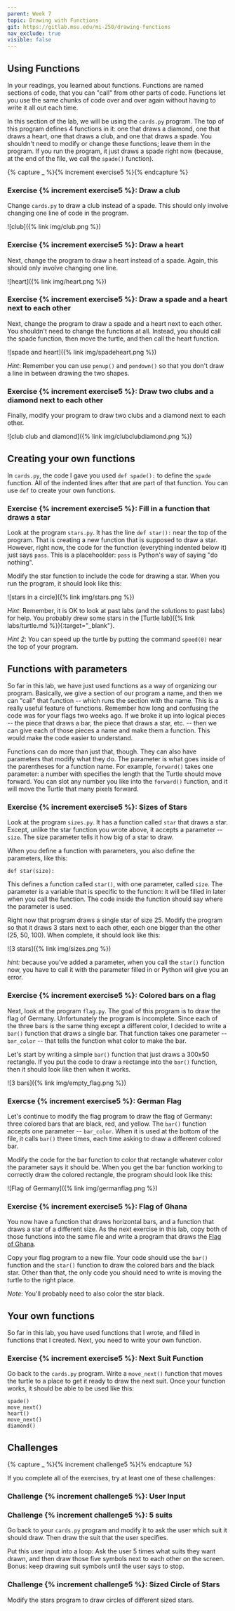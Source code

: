 ```yaml
---
parent: Week 7
topic: Drawing with Functions
git: https://gitlab.msu.edu/mi-250/drawing-functions
nav_exclude: true
visible: false
---
```


## Using Functions

In your readings, you learned about functions. Functions are named sections of code, that you can "call" from other parts of code. Functions let you use the same chunks of code over and over again without having to write it all out each time. 

In this section of the lab, we will be using the `cards.py` program.  The top of this program defines 4 functions in it: one that draws a diamond, one that draws a heart, one that draws a club, and one that draws a spade. You shouldn't need to modify or change these functions; leave them in the program. If you run the program, it just draws a spade right now (because, at the end of the file, we call the `spade()` function).

{% capture _ %}{% increment exercise5 %}{% endcapture %}

### Exercise {% increment exercise5 %}: Draw a club

Change `cards.py` to draw a club instead of a spade. This should only involve changing one line of code in the program.

![club]({% link img/club.png %})

### Exercise {% increment exercise5 %}: Draw a heart

Next, change the program to draw a heart instead of a spade. Again, this should only involve changing one line.

![heart]({% link img/heart.png %})

### Exercise {% increment exercise5 %}: Draw a spade and a heart next to each other

Next, change the program to draw a spade and a heart next to each other. You shouldn't need to change the functions at all. Instead, you should call the spade function, then move the turtle, and then call the heart function.

![spade and heart]({% link img/spadeheart.png %})

*Hint*: Remember you can use `penup()` and `pendown()` so that you don't draw a line in between drawing the two shapes.

### Exercise {% increment exercise5 %}: Draw two clubs and a diamond next to each other

Finally, modify your program to draw two clubs and a diamond next to each other.

![club club and diamond]({% link img/clubclubdiamond.png %})

## Creating your own functions

In `cards.py`, the code I gave you used `def spade():` to define the `spade` function. All of the indented lines after that are part of that function. You can use `def` to create your own functions.  

### Exercise {% increment exercise5 %}: Fill in a function that draws a star

Look at the program `stars.py`. It has the line `def star():` near the top of the program. That is creating a new function that is supposed to draw a star. However, right now, the code for the function (everything indented below it) just says `pass`. This is a placehoolder: `pass` is Python's way of saying "do nothing".

Modify the star function to include the code for drawing a star. When you run the program, it should look like this:

![stars in a circle]({% link img/stars.png %})

*Hint*: Remember, it is OK to look at past labs (and the solutions to past labs) for help. You probably drew some stars in the [Turtle lab]({% link labs/turtle.md %}){:target="_blank"}.

*Hint 2*: You can speed up the turtle by putting the command `speed(0)` near the top of your program.

## Functions with parameters

So far in this lab, we have just used functions as a way of organizing our program. Basically, we give a section of our program a name, and then we can "call" that function -- which runs the section with the name. This is a really useful feature of functions. Remember how long and confusing the code was for your flags two weeks ago. If we broke it up into logical pieces -- the piece that draws a bar, the piece that draws a star, etc. -- then we can give each of those pieces
a name and make them a function. This would make the code easier to understand.

Functions can do more than just that, though. They can also have parameters that modify what they do. The parameter is what goes inside of the parentheses for a function name. For example, `forward()` takes one parameter: a number with specifies the length that the Turtle should move forward. You can slot any number you like into the `forward()` function, and it will move the Turtle that many pixels forward.

### Exercise {% increment exercise5 %}: Sizes of Stars

Look at the program `sizes.py`.  It has a function called `star` that draws a star. Except, unlike the star function you wrote above, it accepts a parameter -- `size`.  The size parameter tells it how big of a star to draw.   

When you define a function with parameters, you also define the parameters, like this:
```
def star(size):
```
This defines a function called `star()`, with one parameter, called `size`. The parameter is a variable that is specific to the function: it will be filled in later when you call the function. The code inside the function should say where the parameter is used. 

Right now that program draws a single star of size 25.  Modify the program so that it draws 3 stars next to each other, each one bigger than the other (25, 50, 100). When complete, it should look like this:

![3 stars]({% link img/sizes.png %})

*hint:* because you've added a parameter, when you call the `star()` function now, you have to call it with the parameter filled in or Python will give you an error.  

### Exercise {% increment exercise5 %}: Colored bars on a flag

Next, look at the program `flag.py`.   The goal of this program is to draw the flag of Germany. Unfortunately the
program is incomplete.  Since each of the three bars is the same thing except a different color, I decided to write a
`bar()` function that draws a single bar.  That function takes one parameter -- `bar_color` -- that tells the function
what color to make the bar.

Let's start by writing a simple `bar()` function that just draws a 300x50 rectangle.  If you put the code to draw a
rectange into the `bar()` function, then it should look like then when it works.

![3 bars]({% link img/empty_flag.png %})

### Exercse {% increment exercise5 %}: German Flag

Let's continue to modify the flag program to draw the flag of Germany: three colored bars that are black, red, and
yellow.  The `bar()` function accepts one parameter -- `bar_color`.  When it is used at the bottom of the file, it calls
`bar()` three times, each time asking to draw a different colored bar.   

Modify the code for the bar function to color that rectangle whatever color the parameter says it should be. When you
get the bar function working to correctly draw the colored rectangle, the program should look like this:

![Flag of Germany]({% link img/germanflag.png %})

### Exercise {% increment exercise5 %}: Flag of Ghana

You now have a function that draws horizontal bars, and a function that draws a star of a different size.  As the next exercise in this
lab, copy both of those functions into the same file and write a program that draws the [Flag of Ghana](https://en.wikipedia.org/wiki/Flag_of_Ghana#/media/File:Flag_of_Ghana.svg).

Copy your flag program to a new file. Your code should use the `bar()` function and the `star()` function to draw the
colored bars and the black star.   Other than that, the only code you should need to write is moving the turtle to the
right place.

*Note*: You'll probably need to also color the star black.

## Your own functions

So far in this lab, you have used functions that I wrote, and filled in functions that I created.  Next, you need to
write your own function.

### Exercise {% increment exercise5 %}: Next Suit Function

Go back to the `cards.py` program.   Write a `move_next()` function that moves the turtle to a place to get it ready to
draw the next suit.   Once your function works, it should be able to be used like this:

```
spade()
move_next()
heart()
move_next()
diamond()
```

## Challenges

{% capture _ %}{% increment challenge5 %}{% endcapture %}

If you complete all of the exercises, try at least one of these challenges:

### Challenge {% increment challenge5 %}: User Input



### Challenge {% increment challenge5 %}: 5 suits

Go back to your `cards.py` program and modify it to ask the user which suit it should draw. Then draw the suit that the user specifies.

Put this user input into a loop: Ask the user 5 times what suits they want drawn, and then draw those five symbols next to each other on the screen. Bonus: keep drawing suit symbols until the user says to stop.

### Challenge {% increment challenge5 %}: Sized Circle of Stars

Modify the stars program to draw circles of different sized stars.
